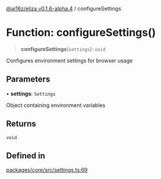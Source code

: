 [@ai16z/eliza v0.1.6-alpha.4](../index.md) / configureSettings

# Function: configureSettings()

> **configureSettings**(`settings`): `void`

Configures environment settings for browser usage

## Parameters

• **settings**: `Settings`

Object containing environment variables

## Returns

`void`

## Defined in

[packages/core/src/settings.ts:69](https://github.com/HeySquib/eliza/blob/main/packages/core/src/settings.ts#L69)

